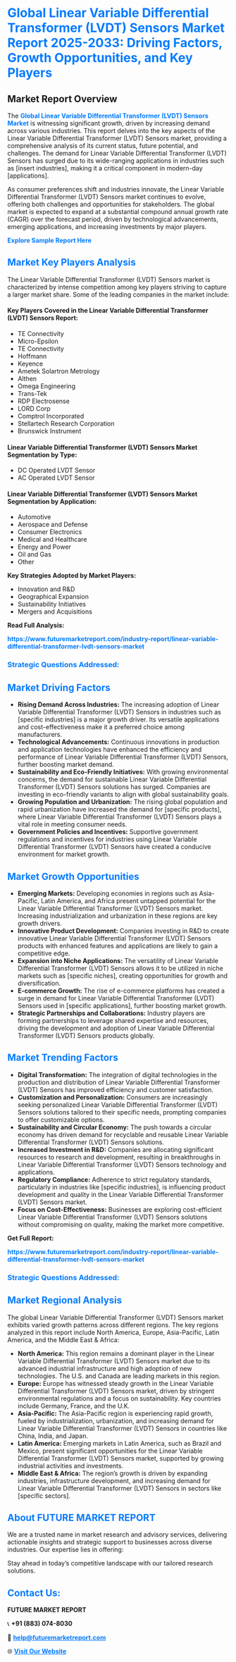 <h1 style="color: #007BFF;">Global Linear Variable Differential Transformer (LVDT) Sensors Market Report 2025-2033: Driving Factors, Growth Opportunities, and Key Players</h1>

<section id="overview">
<h2>Market Report Overview</h2>
<p>The <a href="https://www.futuremarketreport.com/industry-report/linear-variable-differential-transformer-lvdt-sensors-market" style="color: #007BFF; text-decoration: none;"><strong>Global Linear Variable Differential Transformer (LVDT) Sensors Market</strong></a> is witnessing significant growth, driven by increasing demand across various industries. This report delves into the key aspects of the Linear Variable Differential Transformer (LVDT) Sensors market, providing a comprehensive analysis of its current status, future potential, and challenges. The demand for Linear Variable Differential Transformer (LVDT) Sensors has surged due to its wide-ranging applications in industries such as [insert industries], making it a critical component in modern-day [applications].</p>
<p>As consumer preferences shift and industries innovate, the Linear Variable Differential Transformer (LVDT) Sensors market continues to evolve, offering both challenges and opportunities for stakeholders. The global market is expected to expand at a substantial compound annual growth rate (CAGR) over the forecast period, driven by technological advancements, emerging applications, and increasing investments by major players.</p>
</section>

<section id="overview">
<p><a href="https://www.futuremarketreport.com/request-sample/reportId=115927" style="color: #007BFF; text-decoration: none;"><strong>Explore Sample Report Here</strong></a></p>
</section>

<section id="key-players">
<h2 style="color: #007BFF;">Market Key Players Analysis</h2>
<p>The Linear Variable Differential Transformer (LVDT) Sensors market is characterized by intense competition among key players striving to capture a larger market share. Some of the leading companies in the market include:</p>
<h4>Key Players Covered in the Linear Variable Differential Transformer (LVDT) Sensors Report:</h4>
<ul><li>TE Connectivity</li><li>Micro-Epsilon</li><li>TE Connectivity</li><li>Hoffmann</li><li>Keyence</li><li>Ametek Solartron Metrology</li><li>Althen</li><li>Omega Engineering</li><li>Trans-Tek</li><li>RDP Electrosense</li><li>LORD Corp</li><li>Comptrol Incorporated</li><li>Stellartech Research Corporation</li><li>Brunswick Instrument</li></ul>
<h4>Linear Variable Differential Transformer (LVDT) Sensors Market Segmentation by Type:</h4>
<ul><li>DC Operated LVDT Sensor</li><li>AC Operated LVDT Sensor</li></ul>

<h4>Linear Variable Differential Transformer (LVDT) Sensors Market Segmentation by Application:</h4>
<ul><li>Automotive</li><li>Aerospace and Defense</li><li>Consumer Electronics</li><li>Medical and Healthcare</li><li>Energy and Power</li><li>Oil and Gas</li><li>Other</li></ul>
<p><strong>Key Strategies Adopted by Market Players:</strong></p>
<ul>
<li>Innovation and R&D</li>
<li>Geographical Expansion</li>
<li>Sustainability Initiatives</li>
<li>Mergers and Acquisitions</li>
</ul>
</section>

<section>
<p><strong>Read Full Analysis: </strong></p><a href="https://www.futuremarketreport.com/industry-report/linear-variable-differential-transformer-lvdt-sensors-market" style="color: #007BFF; text-decoration: none;"><strong>https://www.futuremarketreport.com/industry-report/linear-variable-differential-transformer-lvdt-sensors-market</strong></a>
<h3 style="color: #007BFF;">Strategic Questions Addressed:</h3>
</section>

<section id="driving-factors">
<h2 style="color: #007BFF;">Market Driving Factors</h2>
<ul>
<li><strong>Rising Demand Across Industries:</strong> The increasing adoption of Linear Variable Differential Transformer (LVDT) Sensors in industries such as [specific industries] is a major growth driver. Its versatile applications and cost-effectiveness make it a preferred choice among manufacturers.</li>
<li><strong>Technological Advancements:</strong> Continuous innovations in production and application technologies have enhanced the efficiency and performance of Linear Variable Differential Transformer (LVDT) Sensors, further boosting market demand.</li>
<li><strong>Sustainability and Eco-Friendly Initiatives:</strong> With growing environmental concerns, the demand for sustainable Linear Variable Differential Transformer (LVDT) Sensors solutions has surged. Companies are investing in eco-friendly variants to align with global sustainability goals.</li>
<li><strong>Growing Population and Urbanization:</strong> The rising global population and rapid urbanization have increased the demand for [specific products], where Linear Variable Differential Transformer (LVDT) Sensors plays a vital role in meeting consumer needs.</li>
<li><strong>Government Policies and Incentives:</strong> Supportive government regulations and incentives for industries using Linear Variable Differential Transformer (LVDT) Sensors have created a conducive environment for market growth.</li>
</ul>
</section>

<section id="growth-opportunities">
<h2 style="color: #007BFF;">Market Growth Opportunities</h2>
<ul>
<li><strong>Emerging Markets:</strong> Developing economies in regions such as Asia-Pacific, Latin America, and Africa present untapped potential for the Linear Variable Differential Transformer (LVDT) Sensors market. Increasing industrialization and urbanization in these regions are key growth drivers.</li>
<li><strong>Innovative Product Development:</strong> Companies investing in R&D to create innovative Linear Variable Differential Transformer (LVDT) Sensors products with enhanced features and applications are likely to gain a competitive edge.</li>
<li><strong>Expansion into Niche Applications:</strong> The versatility of Linear Variable Differential Transformer (LVDT) Sensors allows it to be utilized in niche markets such as [specific niches], creating opportunities for growth and diversification.</li>
<li><strong>E-commerce Growth:</strong> The rise of e-commerce platforms has created a surge in demand for Linear Variable Differential Transformer (LVDT) Sensors used in [specific applications], further boosting market growth.</li>
<li><strong>Strategic Partnerships and Collaborations:</strong> Industry players are forming partnerships to leverage shared expertise and resources, driving the development and adoption of Linear Variable Differential Transformer (LVDT) Sensors products globally.</li>
</ul>
</section>

<section id="trending-factors">
<h2 style="color: #007BFF;">Market Trending Factors</h2>
<ul>
<li><strong>Digital Transformation:</strong> The integration of digital technologies in the production and distribution of Linear Variable Differential Transformer (LVDT) Sensors has improved efficiency and customer satisfaction.</li>
<li><strong>Customization and Personalization:</strong> Consumers are increasingly seeking personalized Linear Variable Differential Transformer (LVDT) Sensors solutions tailored to their specific needs, prompting companies to offer customizable options.</li>
<li><strong>Sustainability and Circular Economy:</strong> The push towards a circular economy has driven demand for recyclable and reusable Linear Variable Differential Transformer (LVDT) Sensors solutions.</li>
<li><strong>Increased Investment in R&D:</strong> Companies are allocating significant resources to research and development, resulting in breakthroughs in Linear Variable Differential Transformer (LVDT) Sensors technology and applications.</li>
<li><strong>Regulatory Compliance:</strong> Adherence to strict regulatory standards, particularly in industries like [specific industries], is influencing product development and quality in the Linear Variable Differential Transformer (LVDT) Sensors market.</li>
<li><strong>Focus on Cost-Effectiveness:</strong> Businesses are exploring cost-efficient Linear Variable Differential Transformer (LVDT) Sensors solutions without compromising on quality, making the market more competitive.</li>
</ul>
</section>

<section>
<p><strong>Get Full Report: </strong></p><a href="https://www.futuremarketreport.com/industry-report/linear-variable-differential-transformer-lvdt-sensors-market" style="color: #007BFF; text-decoration: none;"><strong>https://www.futuremarketreport.com/industry-report/linear-variable-differential-transformer-lvdt-sensors-market</strong></a>
<h3 style="color: #007BFF;">Strategic Questions Addressed:</h3>
</section>


<section id="regional-analysis">
<h2 style="color: #007BFF;">Market Regional Analysis</h2>
<p>The global Linear Variable Differential Transformer (LVDT) Sensors market exhibits varied growth patterns across different regions. The key regions analyzed in this report include North America, Europe, Asia-Pacific, Latin America, and the Middle East & Africa:</p>
<ul>
<li><strong>North America:</strong> This region remains a dominant player in the Linear Variable Differential Transformer (LVDT) Sensors market due to its advanced industrial infrastructure and high adoption of new technologies. The U.S. and Canada are leading markets in this region.</li>
<li><strong>Europe:</strong> Europe has witnessed steady growth in the Linear Variable Differential Transformer (LVDT) Sensors market, driven by stringent environmental regulations and a focus on sustainability. Key countries include Germany, France, and the U.K.</li>
<li><strong>Asia-Pacific:</strong> The Asia-Pacific region is experiencing rapid growth, fueled by industrialization, urbanization, and increasing demand for Linear Variable Differential Transformer (LVDT) Sensors in countries like China, India, and Japan.</li>
<li><strong>Latin America:</strong> Emerging markets in Latin America, such as Brazil and Mexico, present significant opportunities for the Linear Variable Differential Transformer (LVDT) Sensors market, supported by growing industrial activities and investments.</li>
<li><strong>Middle East & Africa:</strong> The region’s growth is driven by expanding industries, infrastructure development, and increasing demand for Linear Variable Differential Transformer (LVDT) Sensors in sectors like [specific sectors].</li>
</ul>
</section>

<footer>
<h2 style="color: #007BFF;">About FUTURE MARKET REPORT</h2>
<p>We are a trusted name in market research and advisory services, delivering actionable insights and strategic support to businesses across diverse industries. Our expertise lies in offering:</p>

<p>Stay ahead in today’s competitive landscape with our tailored research solutions.</p>

<h2 style="color: #007BFF;">Contact Us:</h2>
<p><strong>FUTURE MARKET REPORT</strong></p>
<p>📞 <strong>+91 (883) 074-8030</strong></p>
<p>📧 <strong><a href="mailto:help@futuremarketreport.com" style="color: #007BFF;">help@futuremarketreport.com</a></strong></p>
<p>🌐 <strong><a href="https://www.futuremarketreport.com/" style="color: #007BFF;">Visit Our Website</a></strong></p>
</footer>